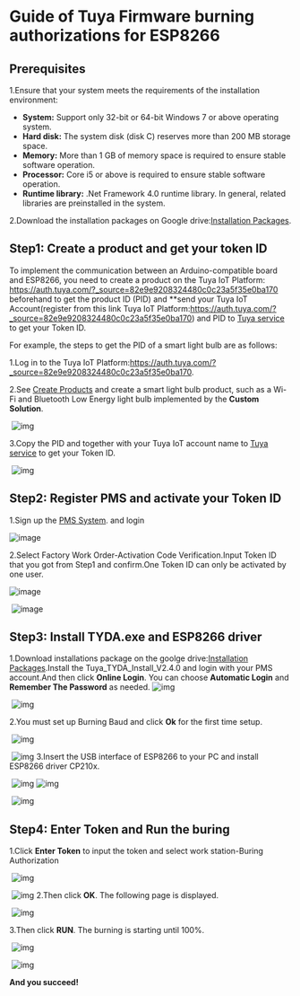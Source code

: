 # Guide of Tuya Firmware burning authorizations for ESP8266

## **Prerequisites**

1.Ensure that your system meets the requirements of the installation environment:

- **System:** Support only 32-bit or 64-bit Windows 7 or above operating system.
- **Hard disk:** The system disk (disk C) reserves more than 200 MB storage space.
- **Memory:** More than 1 GB of memory space is required to ensure stable software operation.
- **Processor:** Core i5 or above is required to ensure stable software operation.
- **Runtime library:** .Net Framework 4.0 runtime library. In general, related libraries are preinstalled in the system.

2.Download the installation packages on Google drive:[Installation Packages](https://drive.google.com/file/d/1SF-rM5qDLaPJiuMHrkqFauVyRXSSHMkj/view?usp=sharing).

## **Step1: Create a product and get your token ID**

To implement the communication between an Arduino-compatible board and ESP8266, you need to create a product on the Tuya IoT Platform: https://auth.tuya.com/?_source=82e9e9208324480c0c23a5f35e0ba170 beforehand to get the product ID (PID) and **send your Tuya IoT Account(register from this link Tuya IoT Platform:https://auth.tuya.com/?_source=82e9e9208324480c0c23a5f35e0ba170) and PID to [Tuya service](https://service.console.tuya.com/8/2/list?_source=c5965e0f53c87ba9d0eb99af0f4b124f) to get your Token ID.

For example, the steps to get the PID of a smart light bulb are as follows:

1.Log in to the Tuya IoT Platform:https://auth.tuya.com/?_source=82e9e9208324480c0c23a5f35e0ba170.

2.See [Create Products](https://developer.tuya.com/en/docs/iot/configure-in-platform/create-product/create-product?id=K914jp1ijtsfe&_source=50928cbf6f24a08532deb76fba853312) and create a smart light bulb product, such as a Wi-Fi and Bluetooth Low Energy light bulb implemented by the **Custom Solution**.

​            ![img](https://wdcdn.qpic.cn/MTY4ODg1MDI5OTc1MTU0MA_98445_z15VKr6xpjTUnqfl_1622537406?sign=1622793067-1098864985-0-dfc249c0f64fb99722f2ba11f7f3e7f3)            

3.Copy the PID and together with your Tuya IoT account name to [Tuya service](https://service.console.tuya.com/8/2/list?_source=c5965e0f53c87ba9d0eb99af0f4b124f) to get your Token ID.

​            ![img](https://wdcdn.qpic.cn/MTY4ODg1MDI5OTc1MTU0MA_141539_yiCzfG1entSTaR4D_1622537406?sign=1622793067-889732388-0-08ad5e9320af9dfe4ec6ffb5f57de7e9)            

## 

## **Step2: Register PMS and activate your Token ID**

1.Sign up the [PMS System](https://pms.tuya.com/en/login?_source=13efde86f8c2306108c691615a0ff592). and login

![image](https://user-images.githubusercontent.com/85163056/134649821-28b78d31-3837-47c7-a066-e5daba225ad8.png)
        

2.Select Factory Work Order-Activation Code Verification.Input Token ID that you got from Step1 and confirm.One Token ID can only be activated by one user.

​![image](https://user-images.githubusercontent.com/85163056/134650674-b3bfa3e9-bd3c-4be1-8303-4cf744d235eb.png)
         

​ ![image](https://user-images.githubusercontent.com/85163056/134650818-3dcba34c-cb28-4032-9a75-99e87a09100c.png)
     

## **Step3: Install TYDA.exe and ESP8266 driver**

1.Download installations package on the goolge drive:[Installation Packages](https://drive.google.com/file/d/1SF-rM5qDLaPJiuMHrkqFauVyRXSSHMkj/view?usp=sharing).Install the Tuya_TYDA_Install_V2.4.0 and login with your PMS account.And then click **Online Login**. You can choose **Automatic Login** and **Remember The Password** as needed.            ![img](https://wdcdn.qpic.cn/MTY4ODg1MDI5OTc1MTU0MA_964731_lSPvV28fVl6XI426_1622540841?sign=1622793067-1936010714-0-3b5467f4a41730cfb97703faba288480)            

​            ![img](https://wdcdn.qpic.cn/MTY4ODg1MDI5OTc1MTU0MA_35721_Xxh0BuJNM7sRoEjf_1622541194?sign=1622793067-1517377812-0-e3469255bfae162c96eda55143f4b455)            

2.You must set up Burning Baud and click **Ok** for the first time setup.

​            ![img](https://wdcdn.qpic.cn/MTY4ODg1MDI5OTc1MTU0MA_944052_LAC8vqOUPzl5Kgeh_1622541595?sign=1622793067-875234491-0-bc4371b5e072f480b0c626bc67fb9fe3)            

​            ![img](https://wdcdn.qpic.cn/MTY4ODg1MDI5OTc1MTU0MA_399248_wvvlLX_kqg9zxWw5_1622541683?sign=1622793067-1735812612-0-00da2465247c076ad2b27f4525730097)            3.Insert the USB interface of ESP8266 to your PC and install ESP8266 driver CP210x.

​            ![img](https://wdcdn.qpic.cn/MTY4ODg1MDI5OTc1MTU0MA_734314_EHt-H-KmgsTV0-AS_1622542052?sign=1622793067-492742480-0-8e33d0655640822b4f92be839deddd5a)                        ![img](https://wdcdn.qpic.cn/MTY4ODg1MDI5OTc1MTU0MA_769872_GkHFxs2Zz79s7-8z_1622542100?sign=1622793067-303934701-0-d356fbbfaea8f951939ecf6a2689bf50)            

​            ![img](https://wdcdn.qpic.cn/MTY4ODg1MDI5OTc1MTU0MA_56200_amlpQlXLVGAPt4Zi_1622542224?sign=1622793067-510578838-0-bbe828d28d1ee9e167b3b727b792029a)            

## **Step4: Enter Token and Run the buring**

1.Click **Enter Token** to input the token and select work station-Buring Authorization

​            ![img](https://wdcdn.qpic.cn/MTY4ODg1MDI5OTc1MTU0MA_550666_t3DIsBHiU8teQ4E__1622542371?sign=1622793067-129642166-0-afb303d66a9b7fcae627055cfeaef4fe)            

​            ![img](https://wdcdn.qpic.cn/MTY4ODg1MDI5OTc1MTU0MA_193091_Q9CGFECFCbBk7wDh_1622542414?sign=1622793067-1453098685-0-6657dde2bbcb9814cb4e1a0bcd0ba5c1)            2.Then click **OK**. The following page is displayed.

​            ![img](https://wdcdn.qpic.cn/MTY4ODg1MDI5OTc1MTU0MA_342336_jIaqI7KZJAjFXAHQ_1622542739?sign=1622793067-2029043656-0-82437e3fd84d9ae901647dc202f19287)            

3.Then click **RUN**. The burning is starting until 100%.

​            ![img](https://wdcdn.qpic.cn/MTY4ODg1MDI5OTc1MTU0MA_404105_A2RSKOdIV5HROQJg_1622542831?sign=1622793067-952574128-0-466fdf065859c5617773d0e6007ef475)            

​            ![img](https://wdcdn.qpic.cn/MTY4ODg1MDI5OTc1MTU0MA_207252_vr_EOtD41rB-Tgh7_1622542932?sign=1622793067-178909625-0-8ab43686479f07bed8d0289a40929a23)            

**And you succeed!** 
